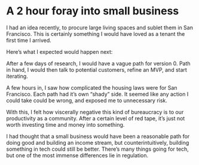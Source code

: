 # A 2 hour foray into small business


I had an idea recently, to procure large living spaces and sublet them in San
Francisco. This is certainly something I would have loved as a tenant the
first time I arrived.

Here’s what I expected would happen next:

After a few days of research, I would have a vague path for version 0. Path in
hand, I would then talk to potential customers, refine an MVP, and start
iterating.

A few hours in, I saw how complicated the housing laws were for San Francisco.
Each path had it’s own “shady” side. It seemed like any action I could take
could be wrong, and exposed me to unnecessary risk.

With this, I felt how viscerally negative this kind of bureaucracy is to our
productivity as a community. After a certain level of red tape, it’s just not
worth investing time and money into something.

I had thought that a small business would have been a reasonable path for
doing good and building an income stream, but counterintuitively, building
something in tech could still be better. There’s many things going for tech,
but one of the most immense differences lie in regulation.

